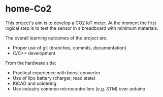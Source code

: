 # home-Co2

This project's aim is to develop a CO2 IoT meter. 
At the moment the first logical step is to test the 
sensor in a breadboard with minimum materials. 


The overall learning outcomes of the project are:
* Proper use of git (branches, commits, documentation)
* C/C++ development


From the hardware side:
* Practical experience with boost converter 
* Use of lipo battery (charger, read state)
* KiCAD and soldering
* Use industry common microcontrollers (e.g. STM) over arduino 